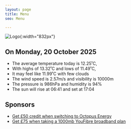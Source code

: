 ```yaml
---
layout: page
title: Menu
seo: Menu

---
```


![Logo](/images/logo.jpg){:width="832px"}

<!-- weather_marker starts -->
## On Monday, 20 October 2025

- The average temperature today is 12.25˚C,
- With highs of 13.32˚C and lows of 11.49˚C,
- It may feel like 11.99˚C with few clouds
- The wind speed is 2.57m/s and visibility is 10000m
- The pressure is 986hPa and humidity is 94%
- The sun will rise at 06:41 and set at 17:04

<!-- weather_marker ends -->

## Sponsors

- [Get £50 credit when switching to Octopus Energy](https://bit.ly/3oD1nnS)
- [Get £75 when taking a 1000mb YouFibre broadband plan](https://aklam.io/91zWhU?)

